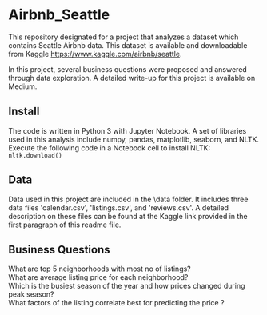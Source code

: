 # Airbnb_Seattle

This repository designated for a project that analyzes a dataset which contains Seattle Airbnb data. This dataset is available and downloadable from Kaggle https://www.kaggle.com/airbnb/seattle. 

In this project, several business questions were proposed and answered through data exploration. A detailed write-up for this project is available on Medium.

## Install

The code is written in Python 3 with Jupyter Notebook. A set of libraries used in this analysis include numpy, pandas, matplotlib, seaborn, and NLTK. Execute the following code in a Notebook cell to install NLTK:
`nltk.download()`

## Data

Data used in this project are included in the \data folder.
It includes three data files 'calendar.csv', 'listings.csv', and 'reviews.csv'. A detailed description on these files can be found at the Kaggle link provided in the first paragraph of this readme file.

## Business Questions

What are top 5 neighborhoods with most no of listings? <br>
What are average listing price for each neighborhood? <br>
Which is the busiest season of the year and how prices changed during peak season? <br>
What factors of the listing correlate best for predicting the price ? <br>
